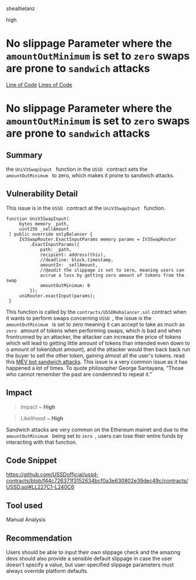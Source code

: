 shealtielanz

high

# No slippage Parameter where the  `amountOutMinimum` is set to `zero` swaps are prone to `sandwich` attacks

[Line of Code](https://github.com/USSDofficial/ussd-contracts/blob/f44c726371f3152634bcf0a3e630802e39dec49c/contracts/USSD.sol#L237)
[Lines of Code](https://github.com/USSDofficial/ussd-contracts/blob/f44c726371f3152634bcf0a3e630802e39dec49c/contracts/USSD.sol#LL227C1-L240C6)
# No slippage Parameter where the  `amountOutMinimum` is set to `zero` swaps are prone to `sandwich` attacks
## Summary
the  `UniV3SwapInput ` function in the  `USSD ` contract sets the  `amountOutMinimum ` to zero, which makes it prone to sandwich attacks. 

## Vulnerability Detail
This issue is in the   `USSD ` contract at the  `UniV3SwapInput ` function.
   ``` solidity
   function UniV3SwapInput(
        bytes memory _path,
        uint256 _sellAmount
    ) public override onlyBalancer {
        IV3SwapRouter.ExactInputParams memory params = IV3SwapRouter
            .ExactInputParams({
                path: _path,
                recipient: address(this),
                //deadline: block.timestamp,
                amountIn: _sellAmount,
                //@audit the slippage is set to zero, meaning users can
                accrue a loss by getting zero amount of tokens from the swap
                amountOutMinimum: 0
            });
        uniRouter.exactInput(params);
    }
```

This function is called by the  `contracts/USSDRebalancer.sol` contract when it wants to perform swaps concerning  `USSD `, the issue is the  `amountOutMinimum ` is set to zero meaning it can accept to take as much as  `zero ` amount of tokens when performing swaps, which is bad and when frontrunned by an attacker, the attacker can increase the price of tokens which will lead to getting little amount of tokens than intended even down to o amount of token(dust amount), and the attacker would then back back run the buyer to sell the other token, gaining almost all the user's tokens. read this [MEV bot sandwich attacks](https://medium.com/coinmonks/defi-sandwich-attack-explain-776f6f43b2fd).
This issue is a very common issue as it has happened a lot of times. 
To quote philosopher George Santayana, “Those who cannot remember the past are condemned to repeat it.”


## Impact
> Impact ~ **High**

> Likelihood ~ **High**

Sandwich attacks are very common on the Ethereum mainet and due to the  `amountOutMinimum ` being set to  `zero `, users can lose their entire funds by interacting with that function.

## Code Snippet
https://github.com/USSDofficial/ussd-contracts/blob/f44c726371f3152634bcf0a3e630802e39dec49c/contracts/USSD.sol#LL227C1-L240C6
## Tool used

Manual Analysis

## Recommendation
Users should be able to input their own slippage check and the amazing devs should also provide a sensible default slippage in case the user doesn't specify a value, but user-specified slippage parameters must always override platform defaults.


